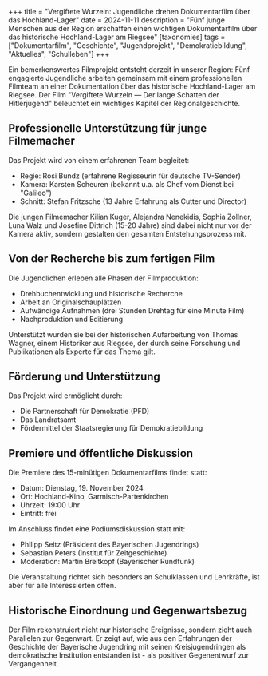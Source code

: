 +++
title = "Vergiftete Wurzeln: Jugendliche drehen Dokumentarfilm über das Hochland-Lager"
date = 2024-11-11
description = "Fünf junge Menschen aus der Region erschaffen einen wichtigen Dokumentarfilm über das historische Hochland-Lager am Riegsee"
[taxonomies]
tags = ["Dokumentarfilm", "Geschichte", "Jugendprojekt", "Demokratiebildung", "Aktuelles", "Schulleben"]
+++

Ein bemerkenswertes Filmprojekt entsteht derzeit in unserer Region: Fünf engagierte Jugendliche arbeiten gemeinsam mit einem professionellen Filmteam an einer Dokumentation über das historische Hochland-Lager am Riegsee. Der Film "Vergiftete Wurzeln — Der lange Schatten der Hitlerjugend" beleuchtet ein wichtiges Kapitel der Regionalgeschichte.

## Professionelle Unterstützung für junge Filmemacher

Das Projekt wird von einem erfahrenen Team begleitet:
- Regie: Rosi Bundz (erfahrene Regisseurin für deutsche TV-Sender)
- Kamera: Karsten Scheuren (bekannt u.a. als Chef vom Dienst bei "Galileo")
- Schnitt: Stefan Fritzsche (13 Jahre Erfahrung als Cutter und Director)

Die jungen Filmemacher Kilian Kuger, Alejandra Nenekidis, Sophia Zollner, Luna Walz und Josefine Dittrich (15-20 Jahre) sind dabei nicht nur vor der Kamera aktiv, sondern gestalten den gesamten Entstehungsprozess mit.

## Von der Recherche bis zum fertigen Film

Die Jugendlichen erleben alle Phasen der Filmproduktion:
- Drehbuchentwicklung und historische Recherche
- Arbeit an Originalschauplätzen
- Aufwändige Aufnahmen (drei Stunden Drehtag für eine Minute Film)
- Nachproduktion und Editierung

Unterstützt wurden sie bei der historischen Aufarbeitung von Thomas Wagner, einem Historiker aus Riegsee, der durch seine Forschung und Publikationen als Experte für das Thema gilt.

## Förderung und Unterstützung

Das Projekt wird ermöglicht durch:
- Die Partnerschaft für Demokratie (PFD)
- Das Landratsamt
- Fördermittel der Staatsregierung für Demokratiebildung

## Premiere und öffentliche Diskussion

Die Premiere des 15-minütigen Dokumentarfilms findet statt:
- Datum: Dienstag, 19. November 2024
- Ort: Hochland-Kino, Garmisch-Partenkirchen
- Uhrzeit: 19:00 Uhr
- Eintritt: frei

Im Anschluss findet eine Podiumsdiskussion statt mit:
- Philipp Seitz (Präsident des Bayerischen Jugendrings)
- Sebastian Peters (Institut für Zeitgeschichte)
- Moderation: Martin Breitkopf (Bayerischer Rundfunk)

Die Veranstaltung richtet sich besonders an Schulklassen und Lehrkräfte, ist aber für alle Interessierten offen.

## Historische Einordnung und Gegenwartsbezug

Der Film rekonstruiert nicht nur historische Ereignisse, sondern zieht auch Parallelen zur Gegenwart. Er zeigt auf, wie aus den Erfahrungen der Geschichte der Bayerische Jugendring mit seinen Kreisjugendringen als demokratische Institution entstanden ist - als positiver Gegenentwurf zur Vergangenheit.